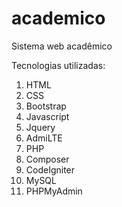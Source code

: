 # academico

Sistema web acadêmico

Tecnologias utilizadas: 
1. HTML
2. CSS
3. Bootstrap
4. Javascript
5. Jquery
6. AdmiLTE
7. PHP
8. Composer
9. CodeIgniter
10. MySQL
11. PHPMyAdmin
